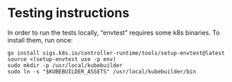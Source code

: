 # Testing instructions

In order to run the tests locally, “envtest” requires some k8s binaries. To install them, run once:

```shell
go install sigs.k8s.io/controller-runtime/tools/setup-envtest@latest
source <(setup-envtest use -p env)
sudo mkdir -p /usr/local/kubebuilder
sudo ln -s "$KUBEBUILDER_ASSETS" /usr/local/kubebuilder/bin
```
